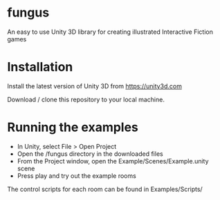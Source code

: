 fungus
======

An easy to use Unity 3D library for creating illustrated Interactive Fiction games

Installation
============

Install the latest version of Unity 3D from https://unity3d.com

Download / clone this repository to your local machine.

Running the examples
====================

- In Unity, select File > Open Project
- Open the /fungus directory in the downloaded files
- From the Project window, open the Example/Scenes/Example.unity scene
- Press play and try out the example rooms

The control scripts for each room can be found in Examples/Scripts/



